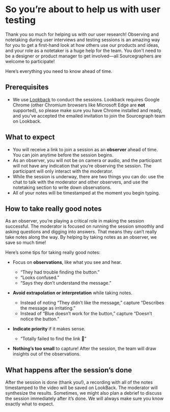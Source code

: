 # So you’re about to help us with user testing

Thank you so much for helping us with our user research! Observing and notetaking during user interviews and testing sessions is an amazing way for you to get a first-hand look at how others use our products and ideas, and your role as a notetaker is a huge help for the team. You don't need to be a designer or product manager to get involved—all Sourcegraphers are welcome to participate!

Here’s everything you need to know ahead of time.

## Prerequisites

- We use [Lookback](https://lookback.io) to conduct the sessions. Lookback requires Google Chrome (other Chromium browsers like Microsoft Edge are **not** supported), so please make sure you have Chrome installed and ready, and you've accepted the emailed invitation to join the Sourcegraph team on Lookback.

## What to expect

- You will receive a link to join a session as an **observer** ahead of time. You can join anytime before the session begins.
- As an observer, you will not be on camera or audio, and the participant will not have any indication that you’re observing the session. The participant will only interact with the moderator.
- While the session is underway, there are two things you can do: use the chat to talk with the moderator and other observers, and use the notetaking section to write down observations.
- All of your notes will be timestamped at the moment you begin typing.

## How to take really good notes

As an observer, you’re playing a critical role in making the session successful. The moderator is focused on running the session smoothly and asking questions and digging into answers. That means they can’t really take notes along the way. By helping by taking notes as an observer, we save so much time!

Here’s some tips for taking really good notes:

- Focus on **observations**, like what you see and hear.

  - “They had trouble finding the button.”
  - “Looks confused.”
  - “Says they don’t understand the message.”

- **Avoid extrapolation or interpretation** while taking notes.
  - Instead of noting “They didn’t like the message,” capture “Describes the message as irritating.”
  - Instead of “Blue doesn’t work for the button,” capture “Doesn’t notice the button.”
- **Indicate priority** if it makes sense.

  - “Totally failed to find the link 🚨”

- **Nothing’s too small** to capture! After the session, the team will draw insights out of the observations.

## What happens after the session’s done

After the session is done (thank you!), a recording with all of the notes timestamped to the video will be saved on LookBack. The moderator will synthesize the results. Sometimes, we might also plan a debrief to discuss the session immediately after it’s done. We will always make sure you know exactly what to expect.
